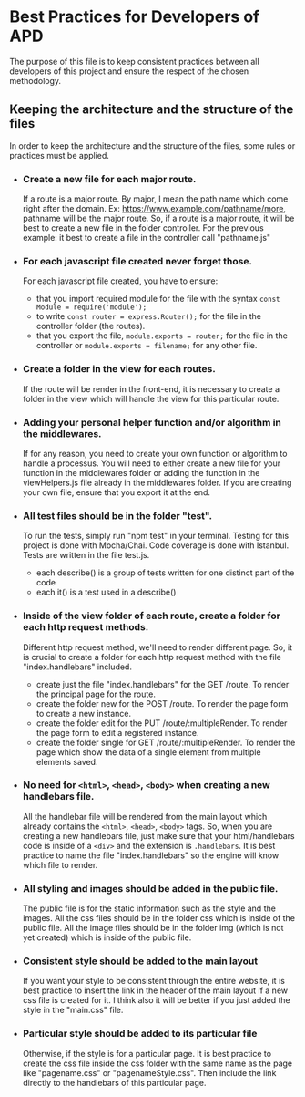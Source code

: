 # Best Practices for Developers of APD

  The purpose of this file is to keep consistent practices between all developers of this project and ensure the respect of the chosen
methodology.

## Keeping the architecture and the structure of the files

  In order to keep the architecture and the structure of the files, some rules or practices must be applied.

  * ### Create a new file for each major route.
      If a route is a major route. By major, I mean the path name which come right after the domain.
      Ex: https://www.example.com/pathname/more, pathname will be the major route. So, if a route is a major
      route, it will be best to create a new file in the folder controller.
      For the previous example: it best to create a file in the controller call "pathname.js"

  * ### For each javascript file created never forget those.
      For each javascript file created, you have to ensure:
       -  that you import required module for the file with the syntax `const Module = require('module');`
       -  to write  `const router = express.Router();`  for the file in the controller folder (the routes).
       -  that you export the file, `module.exports = router;` for the file in the controller or
          `module.exports = filename;` for any other file.

  * ### Create a folder in the view for each routes.
      If the route will be render in the front-end, it is necessary to create a folder in the view which will handle
      the view for this particular route.

  * ### Adding your personal helper function and/or algorithm in the middlewares.
      If for any reason, you need to create your own function or algorithm to handle a processus. You will need to either
      create a new file for your function in the middlewares folder or adding the function in the viewHelpers.js file
      already in the middlewares folder. If you are creating your own file, ensure that you export it at the end.
      
  * ### All test files should be in the folder "test". 
      To run the tests, simply run "npm test" in your terminal. 
      Testing for this project is done with Mocha/Chai. Code coverage is done with Istanbul. Tests are written in the file test.js. 
      - each describe() is a group of tests written for one distinct part of the code 
      - each it() is a test used in a describe()
     
  * ### Inside of the view folder of each route, create a folder for each http request methods.
       Different http request method, we'll need to render different page. So, it is crucial to create a folder for each
       http request method with the file "index.handlebars" included.
       - create just the file "index.handlebars" for the GET /route. To render the principal page for the route.
       - create the folder new for the POST /route. To render the page form to create a new instance.
       - create the folder edit for the PUT /route/:multipleRender. To render the page form to edit a registered instance.
       - create the folder single for GET /route/:multipleRender. To render the page which show the data of a single element from
         multiple elements saved.

  * ### No need for `<html>`, `<head>`, `<body>` when creating a new handlebars file.
      All the handlebar file will be rendered from the main layout which already contains the `<html>`, `<head>`, `<body>` tags.
      So, when you are creating a new handlebars file, just make sure that your html/handlebars code is inside of a `<div>` and the
      extension is `.handlebars`. It is best practice to name the file "index.handlebars" so the engine will know which file to render.

  * ### All styling and images should be added in the public file.
      The public file is for the static information such as the style and the images. All the css files should be in the folder css
      which is inside of the public file. All the image files should be in the folder img (which is not yet created) which is inside
      of the public file.

 * ### Consistent style should be added to the main layout
      If you want your style to be consistent through the entire website, it is best practice to insert the link in the header of
      the main layout if a new css file is created for it. I think also it will be better if you just added the style in the "main.css"
      file.

 * ### Particular style should be added to its particular file
      Otherwise, if the style is for a particular page. It is best practice to create the css file inside the css folder with the same
      name as the page like "pagename.css" or "pagenameStyle.css". Then include the link directly to the handlebars of this particular
      page.
